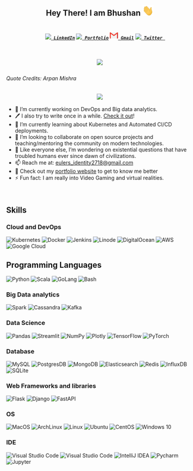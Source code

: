 <!-- README Intro -->
<h2 align='center'>Hey There! I am Bhushan <img src="https://raw.githubusercontent.com/ABSphreak/ABSphreak/master/gifs/Hi.gif" width="30px"></h2>

<h5 align="center">
  <code>
    <a href="https://www.linkedin.com/in/bhushanrane29/" title="LinkedIn Profile"><img width="22" src="https://github.com/zumrudu-anka/zumrudu-anka/blob/master/images/linkedin.svg"> LinkedIn</a></code>
  <code><a href="https://prakharrathi25.netlify.app/" title="Portfolio Website"><img width="22" src="https://www.svgrepo.com/show/33980/paperclip.svg"> Portfolio</a></code>
  <code><a href="eulersidentity2718@gmail.com" title="Gmail"><img width="22" src="https://github.com/C-mmon/C-mmon/blob/main/svg/gmail.svg"> Gmail</a></code>
  <code><a href="https://twitter.com/eulers_identiti" title="Twitter"><img width="22" src="https://upload.wikimedia.org/wikipedia/sco/9/9f/Twitter_bird_logo_2012.svg"> Twitter </a></code>
  
</h5>
<h1 align="center">
  <a href="">
    <img src="https://readme-typing-svg.herokuapp.com?lines=Born+too+late+to+explore+the+Earth%2C;born+too+early+to+explore+the+Galaxy%2C;+born+just+in+time+to+explore+Data.">
  </a>
</h1>

<h6> Quote Credits: Arpan Mishra </h6> 

<p align="center"><img src="https://profile-counter.glitch.me/drtinkerer/count.svg"/></p>

<!--
**prakharrathi25/prakharrathi25** is a ✨ _special_ ✨ repository because its `README.md` (this file) appears on your GitHub profile.

Here are some ideas to get you started:

- 💬 Ask me about the intersection of technology and finance
-->
- 🔭 I’m currently working on DevOps and Big data analytics.
- 🖊️ I also try to write once in a while. [Check it out](https://medium.com/@prakharrathi)!
- 🌱 I’m currently learning about Kubernetes and Automated CI/CD deployments. 
- 👯 I’m looking to collaborate on open source projects and teaching/mentoring the community on modern technologies.
- 🤔 Like everyone else, I’m wondering on existential questions that have troubled humans ever since dawn of civilizations.
- 📫 Reach me at: [eulers_identity2718@gmail.com](mailto:eulers_identity2718@gmail.com)
- 📧 Check out my [portfolio website](https://prakharrathi25.netlify.app/) to get to know me better
- ⚡ Fun fact: I am really into Video Gaming and virtual realities.

<br/>

## Skills


### Cloud and DevOps
<p float="left">
  <img alt="Kubernetes" src="https://img.shields.io/badge/kubernetes-326ce5.svg?&style=for-the-badge&logo=kubernetes&logoColor=white"/>
  <img alt="Docker" src="https://img.shields.io/badge/Docker-2CA5E0?style=for-the-badge&logo=docker&logoColor=white"/>
  <img alt="Jenkins" src="https://img.shields.io/badge/Jenkins-D24939?style=for-the-badge&logo=Jenkins&logoColor=white"/>
  <img alt="Linode" src="https://img.shields.io/badge/Linode-00A95C?style=for-the-badge&logo=Linode&logoColor=white"/>
  <img alt="DigitalOcean" src="https://img.shields.io/badge/Digital_Ocean-0080FF?style=for-the-badge&logo=DigitalOcean&logoColor=white"/>
  <img alt="AWS" src="https://img.shields.io/badge/Amazon_AWS-FF9900?style=for-the-badge&logo=amazonaws&logoColor=white"/>
  <img alt="Google Cloud" src="https://img.shields.io/badge/Google_Cloud-4285F4?style=for-the-badge&logo=google-cloud&logoColor=white"/>
</p>

## Programming Languages
<p float="left">
<img alt="Python" src="https://img.shields.io/badge/Python-FFD43B?style=for-the-badge&logo=python&logoColor=darkgreen" />
<img alt="Scala" src="https://img.shields.io/badge/Scala-DC322F?style=for-the-badge&logo=scala&logoColor=white"/>
<img alt="GoLang" src="https://img.shields.io/badge/Go-00ADD8?style=for-the-badge&logo=go&logoColor=white"/>
<img alt="Bash" src="https://img.shields.io/badge/GNU%20Bash-4EAA25?style=for-the-badge&logo=GNU%20Bash&logoColor=white"/>
</p>
          
        
### Big Data analytics
<p float="left">
<img alt="Spark" src="https://img.shields.io/badge/Apache_Spark-FFFFFF?style=for-the-badge&logo=apachespark&logoColor=#E35A16" />
<img alt="Cassandra" src="https://img.shields.io/badge/Cassandra-1287B1?style=for-the-badge&logo=apache%20cassandra&logoColor=white"/>
<img alt="Kafka" src="https://img.shields.io/badge/Apache_Kafka-231F20?style=for-the-badge&logo=apache-kafka&logoColor=white"/>
</p>
     
### Data Science

<p float="left">
  <img alt="Pandas" src="https://img.shields.io/badge/pandas-%23150458.svg?style=for-the-badge&logo=pandas&logoColor=white"/>
  <img alt="Streamlit" src="https://img.shields.io/badge/Streamlit-FF4B4B?style=for-the-badge&logo=Streamlit&logoColor=white"/>
  <img alt="NumPy" src="https://img.shields.io/badge/numpy-%23013243.svg?style=for-the-badge&logo=numpy&logoColor=white"/>
  <img alt="Plotly" src="https://img.shields.io/badge/Plotly-239120?style=for-the-badge&logo=plotly&logoColor=white"/>
  <img alt="TensorFlow" src="https://img.shields.io/badge/TensorFlow-%23FF6F00.svg?style=for-the-badge&logo=TensorFlow&logoColor=white" />
  <img alt="PyTorch" src="https://img.shields.io/badge/PyTorch-%23EE4C2C.svg?style=for-the-badge&logo=PyTorch&logoColor=white" />
</p>


### Database
<p float="left">
<img alt="MySQL" src="https://img.shields.io/badge/MySQL-00000F?style=for-the-badge&logo=mysql&logoColor=white"/>
<img alt="PostgresDB" src="https://img.shields.io/badge/PostgreSQL-316192?style=for-the-badge&logo=postgresql&logoColor=white"/>
<img alt="MongoDB" src="https://img.shields.io/badge/MongoDB-%234ea94b.svg?style=for-the-badge&logo=mongodb&logoColor=white"/>
<img alt="Elasticsearch" src="https://img.shields.io/badge/Elastic_Search-005571?style=for-the-badge&logo=elasticsearch&logoColor=white"/>
<img alt="Redis" src="https://img.shields.io/badge/redis-%23DD0031.svg?&style=for-the-badge&logo=redis&logoColor=white"/>
<img alt="InfluxDB" src="https://img.shields.io/badge/InfluxDB-22ADF6?style=for-the-badge&logo=InfluxDB&logoColor=white"/>
<img alt="SQLite" src ="https://img.shields.io/badge/sqlite-%2307405e.svg?style=for-the-badge&logo=sqlite&logoColor=white"/>
</p>

### Web Frameworks and libraries
<p float="left">
  <img alt="Flask" src="https://img.shields.io/badge/flask-%23000.svg?style=for-the-badge&logo=flask&logoColor=white"/>
  <img alt="Django" src="https://img.shields.io/badge/django-%23092E20.svg?style=for-the-badge&logo=django&logoColor=white"/>
  <img alt="FastAPI" src="https://img.shields.io/badge/fastapi-109989?style=for-the-badge&logo=FASTAPI&logoColor=white"/>
</p>

  
### OS
<p float="left">
<img alt="MacOS" src="https://img.shields.io/badge/mac%20os-000000?style=for-the-badge&logo=apple&logoColor=white"/>
<img alt="ArchLinux" src="https://img.shields.io/badge/Arch_Linux-1793D1?style=for-the-badge&logo=arch-linux&logoColor=white"/>
<img alt="Linux" src="https://img.shields.io/badge/Linux-FCC624?style=for-the-badge&logo=linux&logoColor=black"/>
<img alt="Ubuntu" src="https://img.shields.io/badge/Ubuntu-E95420?style=for-the-badge&logo=ubuntu&logoColor=white"/>
<img alt="CentOS" src="https://img.shields.io/badge/Cent%20OS-262577?style=for-the-badge&logo=CentOS&logoColor=white"/>
<img alt="Windows 10" src="https://img.shields.io/badge/Windows-0078D6?style=for-the-badge&logo=windows&logoColor=white" />
</p>


### IDE
<p float="left">
  <img alt="Visual Studio Code" src="https://img.shields.io/badge/VIM-%2311AB00.svg?style=for-the-badge&logo=vim&logoColor=white"/>
  <img alt="Visual Studio Code" src="https://img.shields.io/badge/VisualStudioCode-0078d7.svg?style=for-the-badge&logo=visual-studio-code&logoColor=white"/>
  <img alt="IntelliJ IDEA" src="https://img.shields.io/badge/IntelliJIDEA-000000.svg?style=for-the-badge&logo=intellij-idea&logoColor=white"/>
  <img alt="Pycharm" src="https://img.shields.io/badge/pycharm-143?style=for-the-badge&logo=pycharm&logoColor=black&color=black&labelColor=green"/>
  <img alt="Jupyter" src="https://img.shields.io/badge/Jupyter-F37626.svg?&style=for-the-badge&logo=Jupyter&logoColor=white"/>
</p>


 

